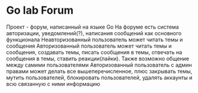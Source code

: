 # Go lab Forum
Проект - форум, написанный на языке Go
На форуме есть система авторизации, уведомлений(?), написания сообщений как основного функционала
Неавторизованный пользователь может читать темы и сообщения
Авторизованный пользователь может читать темы и сообщения, создавать темы, писать сообщения в темы, отвечать на сообщения в темы, ставить реакции(лайки). Также возможно общение между самими пользователями
Авторизованный пользователь с админ правами может делать все вышеперечисленное, плюс закрывать темы, мутить пользователей, блокировать пользователей, удалять аккаунты и всю связанную с ними информацию
